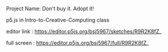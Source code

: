 Project Name:  Don't buy it. Adopt it!

p5.js in Intro-to-Creative-Computing class

editor link : https://editor.p5js.org/bsj5967/sketches/R9R2K8fZ_

full screen : https://editor.p5js.org/bsj5967/full/R9R2K8fZ_
